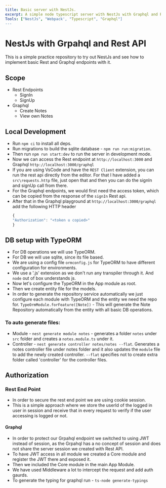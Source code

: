```yaml
---
title: Basic server with NestJs.
excerpt: A simple node typescript server with NestJs with Graphql and Rest APIs.
Tools: ["NestJs", "Webpack', "Typescript", "Graphql"]
---
```


# NestJs with Grpahql and Rest API

This is a simple practice repository to try out NestJs and see how to implement basic Rest and Graphql endpoints with it.

## Scope

- Rest Endpoints
  - SignIn
  - SignUp
- Graphql
  - Create Notes
  - View own Notes

## Local Development

- Run `npm ci` to install all deps.
- Run migrations to build the sqlite database - `npm run run:migration`.
- Then run `npm run start:dev` to run the server in development mode.
- Now we can access the Rest endpoint at `http://localhost:3000` and Graphql `http://localhost:3000/graphql`
- If you are using VsCode and have the `REST Client` extension, you can run the rest api directly from the editor. For that I have added a `src\requests.http` file, just open that and then you can do the signIn and signUp call from there.
- For the Graphql endpoints, we would first need the access token, which can be copied from the response of the `signIn` Rest api.
- After that in the Graphql playground at `http://localhost:3000/graphql` add the following HTTP header
  ```js
  {
  "Authorization": "<token u copied>"
  }
  ```

## DB setup with TypeORM

- For DB operations we will use TypeORM.
- For DB we will use sqlite, since its file based.
- We are using a config file `ormconfig.js` for TypeORM to have different configuration for environments.
- We use a '.js' extension as we don't run any transpiler through it. And `node` out of box understands js.
- Now let's configure the TypeORM in the App module as root.
- Then we create entity file for the models.
- In order to generate the repository service automatically we just configure each module with TypeORM and the entity we need the repo for.
  `TypeOrmModule.forFeature([Note])` - This will generate the Note Repository automatically from the entity with all basic DB operations.

### To auto generate files:

- Module -
  `nest generate module notes` - generates a folder `notes` under `src` folder and creates a `notes.module.ts` under it.
- Controller -
  `nest generate controller notes/notes --flat`. Generates a notes controller file under notes folder and it also updates the `module` file to add the newly created controller. `--flat` specifies not to create extra folder called 'controller' for the controller files.

## Authorization

### Rest End Point

- In order to secure the rest end point we are using cookie session.
- This is a simple approach where we store the userId of the logged in user in session and receive that in every request to verify if the user accessing is logged or not.

#### Graphql

- In order to protect our Grpahql endpoint we switched to using JWT instead of session, as the Grpahql has a no concept of session and does not share the server session we created with Rest API.
- To have JWT access in all module we created a Core module and register the JWT there and exposed it.
- Then we included the Core module in the main App Module.
- We have used Middleware a lot to intercept the request and add auth gaurds.
- To generate the typing for graphql run - `ts-node generate-typings`
